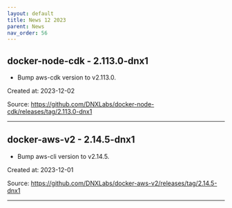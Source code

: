 ```yaml
---
layout: default
title: News 12 2023
parent: News
nav_order: 56
---
```




## docker-node-cdk - 2.113.0-dnx1
- Bump aws-cdk version to v2.113.0.

Created at: 2023-12-02

<!-- TODO: Include source link to the version tag -->
Source: https://github.com/DNXLabs/docker-node-cdk/releases/tag/2.113.0-dnx1

---


## docker-aws-v2 - 2.14.5-dnx1
- Bump aws-cli version to v2.14.5.

Created at: 2023-12-01

<!-- TODO: Include source link to the version tag -->
Source: https://github.com/DNXLabs/docker-aws-v2/releases/tag/2.14.5-dnx1

---

